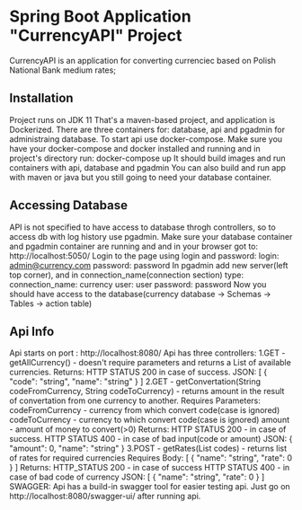 # Spring Boot Application "CurrencyAPI" Project

CurrencyAPI is an application for converting currenciec based on Polish National Bank medium rates;

## Installation 

Project runs on JDK 11
That's a maven-based project, and application is Dockerized. 
There are three containers for: database, api and pgadmin for administraing database.
To start api use docker-compose.
Make sure you have your docker-compose and docker installed and running and in project's directory run:
            docker-compose up
It should build images and run containers with api, database and pgadmin
You can also build and run app with maven or java but you still going to need your database container.
    
## Accessing Database

API is not specified to have access to database throgh controllers, so to access db with log history use pgadmin.
Make sure your database container and pgadmin container are running and and in your browser got to:
            http://localhost:5050/
Login to the page using login and password:
            login: admin@currency.com
            password: password
In pgadmin add new server(left top corner), and in connection_name(connection section) type:
            connection_name: currency
            user: user
            password: password
Now you should have access to the database(currency database -> Schemas -> Tables -> action table)

## Api Info

Api starts on port :
            http://localhost:8080/
Api has three controllers:
    1.GET - getAllCurrency() - doesn't require parameters and returns a List of available currencies.
            Returns: HTTP STATUS 200 in case of success.
            JSON:
                  [
                    {
                      "code": "string",
                      "name": "string"
                    }
                  ]
    2.GET - getConvertation(String codeFromCurrency, String codeToCurrency) - returns amount in the result of convertation from one currency to another.
            Requires Parameters: codeFromCurrency - currency from which convert code(case is ignored)
                                 codeToCurrency - currency to which convert code(case is ignored)
                                 amount - amount of money to convert(>0)
            Returns: HTTP STATUS 200 - in case of success.
                     HTTP STATUS 400 - in case of bad input(code or amount)
            JSON: 
                  {
                    "amount": 0,
                    "name": "string"
                  }
    3.POST - getRates(List<String> codes) - returns list of rates for required currencies
             Requires Body: 
                  [
                    {
                      "name": "string",
                      "rate": 0
                    }
                  ]
             Returns: HTTP_STATUS 200 - in case of success
                      HTTP STATUS 400 - in case of bad code of currency
             JSON: 
                  [
                    {
                      "name": "string",
                      "rate": 0
                    }
                  ]
SWAGGER:
    Api has a build-in swagger tool for easier testing api. Just go on http://localhost:8080/swagger-ui/ after running api.

 
  
                                 
            
    
    
    
